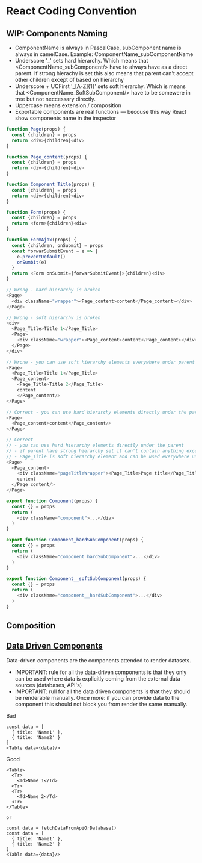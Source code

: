 # React Coding Convention

## WIP: Components Naming
- ComponentName is always in PascalCase, subComponent name is always in camelCase. Example: ComponentName_subComponentName
- Underscore '\_' sets hard hierarchy. Which means that <ComponentName_subComponent/> have to always have <ComponentName/> as a direct parent. If strong hierachy is set this also means that parent can't accept other children except of based on hierarchy
- Underscore + UCFirst  '\_\[A-Z]{1}' sets soft hierarchy. Which is means that <ComponentName_SoftSubComponent/> have to be somewere in <ComponentName/> tree but not neccessary directly. 
- Uppercase means extension / composition
- Exportable components are real functions — becouse this way React show components name in the inspector

```javascript
function Page(props) {
  const {children} = props
  return <div>{children}<div>
}

function Page_content(props) {
  const {children} = props
  return <div>{children}<div>
}

function Component_Title(props) {
  const {children} = props
  return <div>{children}<div>
}

function Form(props) {
  const {children} = props
  return <form>{children}<div>
}

function FormAjax(props) {
  const {children, onSubmit} = props
  const forwarSubmitEvent = e => {
    e.preventDefault()
    onSumbit(e)
  }
  return <Form onSubmit={forwarSubmitEvent}>{children}<div>
}

// Wrong - hard hierarchy is broken
<Page>
  <div className="wrapper"><Page_content>content</Page_content></div>
</Page>

// Wrong - soft hierarchy is broken
<div>
  <Page_Title>Title 1</Page_Title>
  <Page>
    <div className="wrapper"><Page_content>content</Page_content></div>
  </Page>
</div>

// Wrone - you can use soft hierarchy elements everywhere under parent tree but Page have hard hierarchy defined so its cant accept Page__title anymore&
<Page>
  <Page_Title>Title 1</Page_Title>
  <Page_content>
    <Page_Title>Title 2</Page_Title>
    content
    </Page_content/>
</Page>

// Correct - you can use hard hierarchy elements directly under the parent
<Page>
  <Page_content>content</Page_content/>
</Page>

// Correct 
// - you can use hard hierarchy elements directly under the parent
// - if parent have strong hierarchy set it can't contain anything except of defined children
// - Page_Title is soft hierarchy element and can be used everywhere under Page tree
<Page>
  <Page_content>
    <div className="pageTitleWrapper"><Page_Title>Page title</Page_Title></div>
    content
  </Page_content/>
</Page>

```


```javascript
export function Component(props) {
  const {} = props
  return (
    <div className="component">...</div>
  )
}

export function Component_hardSubComponent(props) {
  const {} = props
  return (
    <div className="component_hardSubComponent">...</div>
  )
}

export function Component__softSubComponent(props) {
  const {} = props
  return (
    <div className="component__hardSubComponent">...</div>
  )
}
```

## Composition

## [Data Driven Components](#data-driven-components) 
Data-driven components are the components attended to render datasets. 

- IMPORTANT: rule for all the data-driven components is that they only can be used where data is explicitly coming from the external data sources (databases, API's)
- IMPORTANT: rull for all the data driven components is that they should be renderable manually. Once more: if you can provide data to the component this should not block you from render the same manually. 

Bad
```
const data = [
  { title: 'Name1' },
  { title: 'Name2' }
]
<Table data={data}/>
```

Good
```
<Table>
  <Tr>
    <Td>Name 1</Td>
  <Tr>
  <Tr>
    <Td>Name 2</Td>
  <Tr>
</Table>

or

const data = fetchDataFromApiOrDatabase()
const data = [
  { title: 'Name1' },
  { title: 'Name2' }
]
<Table data={data}/>

```
